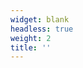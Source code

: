 ```yaml
---
widget: blank
headless: true
weight: 2
title: ''
---
```


<div id="google_translate_element" style="display:none"></div>
<style>
  .goog-te-banner-frame{display:none!important}
  .goog-logo-link, .goog-te-gadget{display:none!important}
  body{top:0!important}
  .skiptranslate{display:none!important}
</style>
<script>
  (function(){
    var lang = (document.documentElement.getAttribute('lang')||'').toLowerCase();
    if(!lang.startsWith('en')) return; // Only auto-translate when EN selected
    function googleTranslateElementInit(){
      try{ new google.translate.TranslateElement({pageLanguage:'ko', includedLanguages:'en', autoDisplay:false}, 'google_translate_element'); }catch(e){}
    }
    document.cookie = 'googtrans=/ko/en;path=/';
    document.cookie = 'googtrans=/ko/en;domain='+location.hostname+';path=/';
    var s=document.createElement('script');
    s.src='//translate.google.com/translate_a/element.js?cb=googleTranslateElementInit';
    document.head.appendChild(s);
  })();
  </script>

